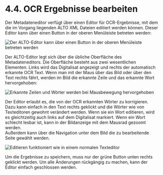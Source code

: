 # 4.4. OCR Ergebnisse bearbeiten

Der Metadateneditor verfügt über einen Editor für OCR-Ergebnisse, mit dem die im Vorgang liegenden ALTO XML Dateien editiert werden können. Dieser Editor kann über einen Button in der oberen Menüleiste betreten werden:

![Der ALTO-Editor kann &#xFC;ber einen Button in der oberen Men&#xFC;leiste betreten werden](../../.gitbook/assets/alto_editor1_de.png)

Der ALTO-Editor legt sich über die übliche Oberfläche des Metadateneditors. Die Oberfläche besteht aus zwei wesentlichen Elementen. Links wird das Digitalisat angezeigt und rechts der automatisch erkannte OCR Text. Wenn man mit der Maus über das Bild oder über den Text rechts fährt, werden im Bild die erkannte Zeile und das erkannte Wort hervorgehoben:

![Erkannte Zeilen und W&#xF6;rter werden bei Mausbewegung hervorgehoben](../../.gitbook/assets/alto_editor2_de.png)

Der Editor erlaubt es, die von der OCR erkannten Wörter zu korrigieren. Dazu kann einfach in den Text rechts geklickt und die Wörter wie von Texteditoren gewohnt verändert werden. Wenn sie ein Wort editieren, wird es gleichtzeitig auch links auf dem Digitalisat markiert. Wenn ein Wort schlecht lesbar ist, kann in der Bildanzeige mit dem Mausrad gezoomt werden.  
Außerdem kann über die Navigation unter dem Bild die zu bearbeitende Seite gewählt werden.

![Editieren funktioniert wie in einem normalen Texteditor](../../.gitbook/assets/alto_editor3_de.png)

Um die Ergebnisse zu speichern, muss nur der grüne Button unten rechts geklickt werden. Um alle Änderungen rückgängig zu machen, kann der Editor einfach geschlossen werden.

